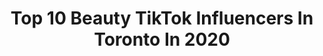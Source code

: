 ---
title: Top 10 Beauty TikTok Influencers In Toronto In 2020
description: >-
  Find top beauty TikTok influencers in Toronto in 2020. Most popular hashtags: #beauty #onlineclass #toronto #happyathome.
platform: TikTok
profiles:
  - username: "gugankaaur"
    fullname: >-
      gugan kaaur
    location: "Canada"
    followers: 6732
    engagement: 219
    commentsToLikes: 0.020773
    id: ckackeggsb8za0i789qpwr1f6
    verified: false
    hashtags: "#contour, #prophec, #foryoupage, #desigirl"
  - username: "stephnavales"
    fullname: >-
      stephnavales
    location: "Canada"
    followers: 9355
    engagement: 883
    commentsToLikes: 0.028569
    id: ckajkattvpjb20i78fgnbco4u
    verified: false
    hashtags: "#butterglosspop, #walkchallenge, #foryoupag, #boysinmakeup"
  - username: "djkellyart"
    fullname: >-
      David Kelly 
    location: "Canada"
    followers: 2780
    engagement: 862
    commentsToLikes: 0.097088
    id: cka7vvf49xyy50i78pbyml7tl
    verified: false
    hashtags: "#lockdownlife, #haircut, #fitness, #crazy"
  - username: "notvysh"
    fullname: >-
      vysh
    location: "Canada"
    followers: 10152
    engagement: 1247
    commentsToLikes: 0.063693
    id: ck84m8r5imd9u0j78udqdlzca
    verified: false
    hashtags: "#myartchallenge, #voiceeffects, #paint, #randomthings"
  - username: "thehistorybounder"
    fullname: >-
      thehistorybounder
    location: "Canada"
    followers: 30031
    engagement: 839
    commentsToLikes: 0.018557
    id: ckace9mellu800i78ed352u1v
    verified: false
    hashtags: "#hufflepuff, #styletips, #fujoshi, #help"
  - username: "letitiakiu"
    fullname: >-
      Letitia Kiu
    location: "Canada"
    followers: 8987
    engagement: 645
    commentsToLikes: 0.023016
    id: ck9818tumau510j78l0v2d07y
    verified: false
    hashtags: "#makeuproutine, #travel, #tshirt, #shecandoit"
  - username: "nimer_gill"
    fullname: >-
      nimer_gill
    location: "Canada"
    followers: 110307
    engagement: 776
    commentsToLikes: 0.025522
    id: ck94l56a8xwn50j78hba6g1kg
    verified: false
    hashtags: "#seasons, #friends, #dialogue, #smallnose"
  - username: "clinic360"
    fullname: >-
      360
    location: "Canada"
    followers: 552198
    engagement: 1042
    commentsToLikes: 0.009560
    id: ck806vauimajk0j780nbnvcph
    verified: false
    hashtags: "#sharingiscaring, #candyshop, #dance, #bodymask"
  - username: "muanatasha"
    fullname: >-
      natasha lamarche
    location: "Canada"
    followers: 11838
    engagement: 609
    commentsToLikes: 0.018559
    id: ck9c6c3mgr0c60j78q9c86j49
    verified: false
    hashtags: "#undereyebags, #videocall, #drugstore, #lipstick"
  - username: "kapillnagpal"
    fullname: >-
      Kapil Nagpal
    location: "Canada"
    followers: 14602
    engagement: 359
    commentsToLikes: 0.015856
    id: ck81s0pb8p6710j78htkq1y8z
    verified: false
    hashtags: "#dope, #highlight, #lifesgood, #joblessme"
---